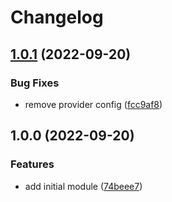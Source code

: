 # Changelog

## [1.0.1](https://github.com/aztfmods/module-azurerm-diags/compare/v1.0.0...v1.0.1) (2022-09-20)


### Bug Fixes

* remove provider config ([fcc9af8](https://github.com/aztfmods/module-azurerm-diags/commit/fcc9af85c85e310f10ce5bd8dcb7e63168cdd986))

## 1.0.0 (2022-09-20)


### Features

* add initial module ([74beee7](https://github.com/aztfmods/module-azurerm-diagnostics/commit/74beee7a24246c210d7b177b196d1b71bf469f62))
